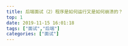 ```yaml
---
title: 后端面试（2）程序是如何运行又是如何崩溃的？
top: 1
date: 2019-11-15 16:01:18
tags: ["面试","后端"]
categories: ["面试"]
---
```



